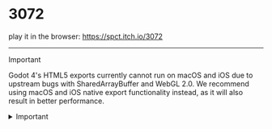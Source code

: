# 3072

play it in the browser: https://spct.itch.io/3072 

---

> [!IMPORTANT]
> Godot 4's HTML5 exports currently cannot run on macOS and iOS due to upstream bugs with SharedArrayBuffer and WebGL 2.0. We recommend using macOS and iOS native export functionality instead, as it will also result in better performance.

<!DOCTYPE html>
<html>
<head>
</head>
<body>

<details>
  <summary>Important</summary>
    <blockquote>
        <p>Godot 4's HTML5 exports currently cannot run on macOS and iOS due to upstream bugs with SharedArrayBuffer and WebGL 2.0. We recommend using macOS and iOS native export functionality instead, as it will also result in better performance.</p>
    </blockquote>

  - [x] Write the press release
  - [ ] Update the website
  - [ ] Contact the media

  I need to highlight these ==very important words==.
</details>
</body>
</html>
